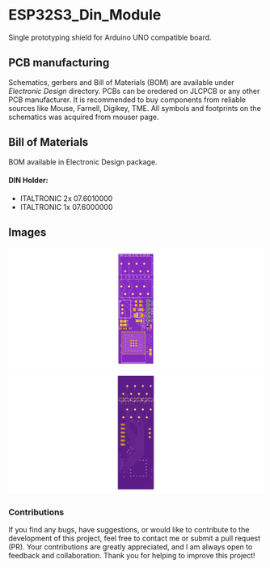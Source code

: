 # ESP32S3_Din_Module
Single prototyping shield for Arduino UNO compatible board.

## PCB manufacturing
Schematics, gerbers and Bill of Materials (BOM) are available under *Electronic Design* directory. PCBs can be oredered on JLCPCB or any other PCB manufacturer. It is recommended to buy components from reliable sources like Mouse, Farnell, Digikey, TME. All symbols and footprints on the schematics was acquired from mouser page.

## Bill of Materials
BOM available in Electronic Design package. 
#### DIN Holder:
* ITALTRONIC 2x 07.6010000  
* ITALTRONIC 1x 07.6000000  

## Images
![Image 1](https://github.com/TestDuino/ESP32S3_Din_Module/blob/main/Images/ESP32S3_DIN_MODULE_front.png)
![Image 2](https://github.com/TestDuino/ESP32S3_Din_Module/blob/main/Images/ESP32S3_DIN_MODULE_rear.png)

### Contributions
If you find any bugs, have suggestions, or would like to contribute to the development of this project, feel free to contact me or submit a pull request (PR). Your contributions are greatly appreciated, and I am always open to feedback and collaboration. Thank you for helping to improve this project!